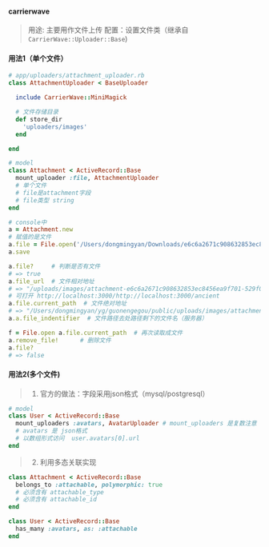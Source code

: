 #### carrierwave
> 用途: 主要用作文件上传
> 配置：设置文件类（继承自`CarrierWave::Uploader::Base`)

#### 用法1（单个文件）
```ruby
# app/uploaders/attachment_uploader.rb
class AttachmentUploader < BaseUploader

  include CarrierWave::MiniMagick

  # 文件存储目录
  def store_dir
    'uploaders/images'
  end

end
```

```ruby
# model
class Attachment < ActiveRecord::Base
  mount_uploader :file, AttachmentUploader
  # 单个文件
  # file是attachment字段
  # file类型 string
end
```

```ruby
# console中
a = Attachment.new
# 赋值的是文件
a.file = File.open('/Users/dongmingyan/Downloads/e6c6a2671c908632853ec8456ea9f701.jpg') 
a.save

a.file?     # 判断是否有文件
# => true
a.file_url  # 文件相对地址
# => "/uploads/images/attachment-e6c6a2671c908632853ec8456ea9f701-529f0043ff2f707f8ee4e370a12d7bdd.jpg"
# 可打开 http://localhost:3000/http://localhost:3000/ancient 
a.file.current_path  # 文件绝对地址
# => "/Users/dongmingyan/yg/guonengegou/public/uploads/images/attachment-e6c6a2671c908632853ec8456ea9f701-529f0043ff2f707f8ee4e370a12d7bdd.jpg"
a.a.file_indentifier  # 文件路径去处路径剩下的文件名（服务器）

f = File.open a.file.current_path  # 再次读取成文件
a.remove_file!      # 删除文件
a.file?
# => false
```

#### 用法2(多个文件)
>1. 官方的做法：字段采用json格式（mysql/postgresql）
```ruby
# model
class User < ActiveRecord::Base
  mount_uploaders :avatars, AvatarUploader # mount_uploaders 是复数注意
  # avatars 是 json格式
  # 以数组形式访问  user.avatars[0].url
end
```

>2. 利用多态关联实现
```ruby
class Attachment < ActiveRecord::Base
  belongs_to :attachable, polymorphic: true
  # 必须含有 attachable_type
  # 必须含有 attachable_id
end
```

```ruby
class User < ActiveRecord::Base
  has_many :avatars, as: :attachable
end
```






